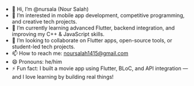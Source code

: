 - 👋 Hi, I’m @nursala (Nour Salah)
- 👀 I’m interested in mobile app development, competitive programming, and creative tech projects.
- 🌱 I’m currently learning advanced Flutter, backend integration, and improving my C++ & JavaScript skills.
- 💞️ I’m looking to collaborate on Flutter apps, open-source tools, or student-led tech projects.
- 📫 How to reach me: noursalah1415@gmail.com
- 😄 Pronouns: he/him
- ⚡ Fun fact: I built a movie app using Flutter, BLoC, and API integration — and I love learning by building real things!
